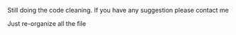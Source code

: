 Still doing the code cleaning. If you have any suggestion please contact me

Just re-organize all the file
